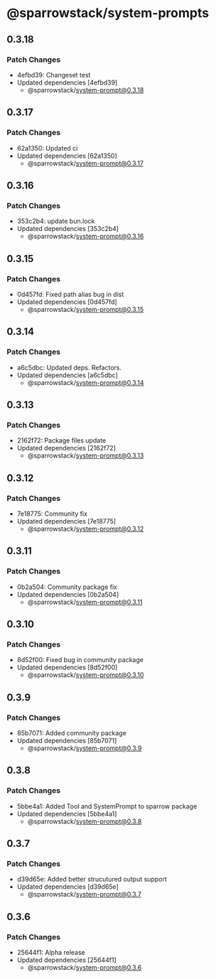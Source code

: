 # @sparrowstack/system-prompts

## 0.3.18

### Patch Changes

- 4efbd39: Changeset test
- Updated dependencies [4efbd39]
    - @sparrowstack/system-prompt@0.3.18

## 0.3.17

### Patch Changes

- 62a1350: Updated ci
- Updated dependencies [62a1350]
    - @sparrowstack/system-prompt@0.3.17

## 0.3.16

### Patch Changes

- 353c2b4: update bun.lock
- Updated dependencies [353c2b4]
    - @sparrowstack/system-prompt@0.3.16

## 0.3.15

### Patch Changes

- 0d457fd: Fixed path alias bug in dist
- Updated dependencies [0d457fd]
    - @sparrowstack/system-prompt@0.3.15

## 0.3.14

### Patch Changes

- a6c5dbc: Updated deps. Refactors.
- Updated dependencies [a6c5dbc]
    - @sparrowstack/system-prompt@0.3.14

## 0.3.13

### Patch Changes

- 2162f72: Package files update
- Updated dependencies [2162f72]
    - @sparrowstack/system-prompt@0.3.13

## 0.3.12

### Patch Changes

- 7e18775: Community fix
- Updated dependencies [7e18775]
    - @sparrowstack/system-prompt@0.3.12

## 0.3.11

### Patch Changes

- 0b2a504: Community package fix
- Updated dependencies [0b2a504]
    - @sparrowstack/system-prompt@0.3.11

## 0.3.10

### Patch Changes

- 8d52f00: Fixed bug in community package
- Updated dependencies [8d52f00]
    - @sparrowstack/system-prompt@0.3.10

## 0.3.9

### Patch Changes

- 85b7071: Added community package
- Updated dependencies [85b7071]
    - @sparrowstack/system-prompt@0.3.9

## 0.3.8

### Patch Changes

- 5bbe4a1: Added Tool and SystemPrompt to sparrow package
- Updated dependencies [5bbe4a1]
    - @sparrowstack/system-prompt@0.3.8

## 0.3.7

### Patch Changes

- d39d65e: Added better strucutured output support
- Updated dependencies [d39d65e]
    - @sparrowstack/system-prompt@0.3.7

## 0.3.6

### Patch Changes

- 25644f1: Alpha release
- Updated dependencies [25644f1]
    - @sparrowstack/system-prompt@0.3.6
